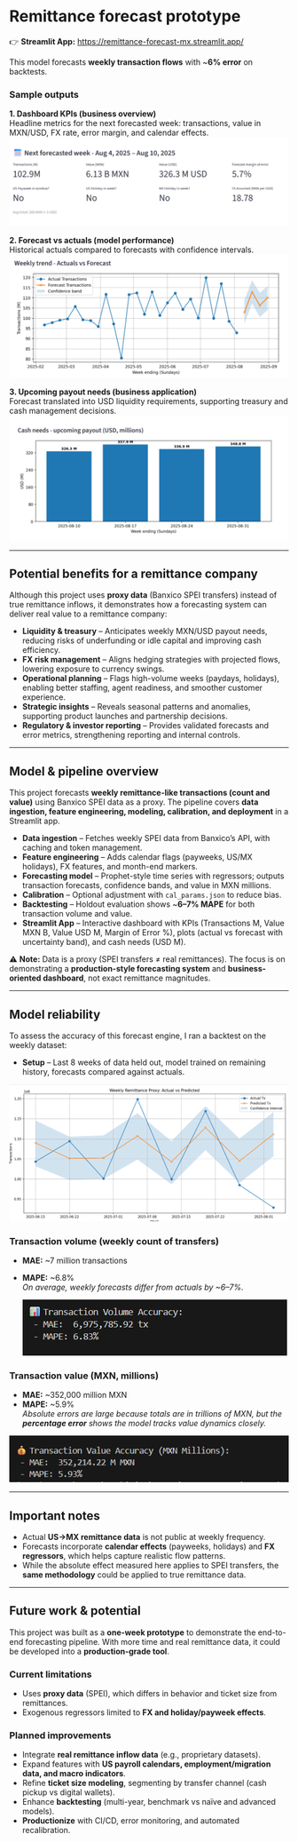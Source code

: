 
# Remittance forecast prototype

👉 **Streamlit App:** https://remittance-forecast-mx.streamlit.app/ 

This model forecasts **weekly transaction flows** with ~**6% error** on backtests.

### Sample outputs

**1. Dashboard KPIs (business overview)**  
Headline metrics for the next forecasted week: transactions, value in MXN/USD, FX rate, error margin, and calendar effects.  
![KPI dashboard](kpis.png)

**2. Forecast vs actuals (model performance)**  
Historical actuals compared to forecasts with confidence intervals.
![Weekly forecast](weekly_forecast.png)

**3. Upcoming payout needs (business application)**  
Forecast translated into USD liquidity requirements, supporting treasury and cash management decisions.  
![Cash needs](cash_needs.png)


---

## Potential benefits for a remittance company

Although this project uses **proxy data** (Banxico SPEI transfers) instead of true remittance inflows, it demonstrates how a forecasting system can deliver real value to a remittance company:

- **Liquidity & treasury** – Anticipates weekly MXN/USD payout needs, reducing risks of underfunding or idle capital and improving cash efficiency.  
- **FX risk management** – Aligns hedging strategies with projected flows, lowering exposure to currency swings.  
- **Operational planning** – Flags high-volume weeks (paydays, holidays), enabling better staffing, agent readiness, and smoother customer experience.  
- **Strategic insights** – Reveals seasonal patterns and anomalies, supporting product launches and partnership decisions.  
- **Regulatory & investor reporting** – Provides validated forecasts and error metrics, strengthening reporting and internal controls.  

---

## Model & pipeline overview

This project forecasts **weekly remittance-like transactions (count and value)** using Banxico SPEI data as a proxy. The pipeline covers **data ingestion, feature engineering, modeling, calibration, and deployment** in a Streamlit app.

- **Data ingestion** – Fetches weekly SPEI data from Banxico’s API, with caching and token management.  
- **Feature engineering** – Adds calendar flags (payweeks, US/MX holidays), FX features, and month-end markers.  
- **Forecasting model** – Prophet-style time series with regressors; outputs transaction forecasts, confidence bands, and value in MXN millions.  
- **Calibration** – Optional adjustment with `cal_params.json` to reduce bias.  
- **Backtesting** – Holdout evaluation shows ~**6–7% MAPE** for both transaction volume and value.  
- **Streamlit App** – Interactive dashboard with KPIs (Transactions M, Value MXN B, Value USD M, Margin of Error %), plots (actual vs forecast with uncertainty band), and cash needs (USD M).  

⚠️ **Note:** Data is a proxy (SPEI transfers ≠ real remittances). The focus is on demonstrating a **production-style forecasting system** and **business-oriented dashboard**, not exact remittance magnitudes.

---

## Model reliability

To assess the accuracy of this forecast engine, I ran a backtest on the weekly dataset:

- **Setup** – Last 8 weeks of data held out, model trained on remaining history, forecasts compared against actuals.
  

![Backtest results](actual%20vs%20predicted.png)


### Transaction volume (weekly count of transfers)
- **MAE:** ~7 million transactions  
- **MAPE:** ~6.8%  
  *On average, weekly forecasts differ from actuals by ~6–7%.*

  ![](volume-accuracy.png)


### Transaction value (MXN, millions)
- **MAE:** ~352,000 million MXN  
- **MAPE:** ~5.9%  
  *Absolute errors are large because totals are in trillions of MXN, but the **percentage error** shows the model tracks value dynamics closely.*

![](value-accuracy.png)

---

## Important notes

- Actual **US→MX remittance data** is not public at weekly frequency.  
- Forecasts incorporate **calendar effects** (payweeks, holidays) and **FX regressors**, which helps capture realistic flow patterns.  
- While the absolute effect measured here applies to SPEI transfers, the **same methodology** could be applied to true remittance data.  

---

## Future work & potential

This project was built as a **one-week prototype** to demonstrate the end-to-end forecasting pipeline. With more time and real remittance data, it could be developed into a **production-grade tool**.

### Current limitations
- Uses **proxy data** (SPEI), which differs in behavior and ticket size from remittances.  
- Exogenous regressors limited to **FX and holiday/payweek effects**.  

### Planned improvements
- Integrate **real remittance inflow data** (e.g., proprietary datasets).  
- Expand features with **US payroll calendars, employment/migration data, and macro indicators**.  
- Refine **ticket size modeling**, segmenting by transfer channel (cash pickup vs digital wallets).  
- Enhance **backtesting** (multi-year, benchmark vs naïve and advanced models).  
- **Productionize** with CI/CD, error monitoring, and automated recalibration.  
